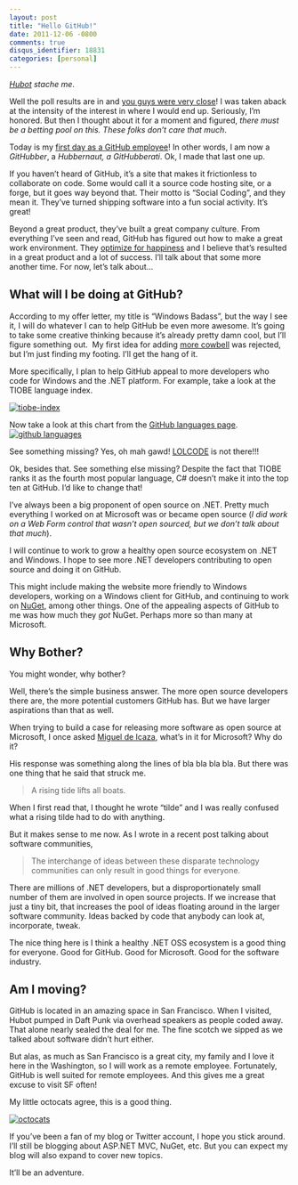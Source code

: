 ```yaml
---
layout: post
title: "Hello GitHub!"
date: 2011-12-06 -0800
comments: true
disqus_identifier: 18831
categories: [personal]
---
```

*[Hubot](http://hubot.github.com/ "HuBot") stache me*.

Well the poll results are in and [you guys were very
close](http://haacked.uservoice.com/forums/141433-companies "Where will Phil go next?")!
I was taken aback at the intensity of the interest in where I would end
up. Seriously, I’m honored. But then I thought about it for a moment and
figured, *there must be a betting pool on this. These folks don’t care
that much*.

Today is my [first day as a GitHub
employee](https://github.com/blog/1002-phil-haack-is-a-githubber "Phil Haack is a GitHubber")!
In other words, I am now a *GitHubber*, a *Hubbernaut, a GitHubberati*.
Ok, I made that last one up.

If you haven’t heard of GitHub, it’s a site that makes it frictionless
to collaborate on code. Some would call it a source code hosting site,
or a forge, but it goes way beyond that. Their motto is “Social Coding”,
and they mean it. They’ve turned shipping software into a fun social
activity. It’s great!

Beyond a great product, they’ve built a great company culture. From
everything I’ve seen and read, GitHub has figured out how to make a
great work environment. They [optimize for
happiness](http://tom.preston-werner.com/2010/10/18/optimize-for-happiness.html "Optimize for happiness")
and I believe that’s resulted in a great product and a lot of success.
I’ll talk about that some more another time. For now, let’s talk about…

What will I be doing at GitHub?
-------------------------------

According to my offer letter, my title is “Windows Badass”, but the way
I see it, I will do whatever I can to help GitHub be even more awesome.
It’s going to take some creative thinking because it’s already pretty
damn cool, but I’ll figure something out.  My first idea for adding
[more cowbell](http://vimeo.com/14043123 "More Cowbell, on SNL") was
rejected, but I’m just finding my footing. I’ll get the hang of it.

More specifically, I plan to help GitHub appeal to more developers who
code for Windows and the .NET platform. For example, take a look at the
TIOBE language index.

[![tiobe-index](http://haacked.com/images/haacked_com/Windows-Live-Writer/Hello-GitHub_129E2/tiobe-index_thumb_1.png "tiobe-index")](http://haacked.com/images/haacked_com/Windows-Live-Writer/Hello-GitHub_129E2/tiobe-index_4.png)

Now take a look at this chart from the [GitHub languages
page](https://github.com/languages "GitHub Languages Page").[![github
languages](http://haacked.com/images/haacked_com/Windows-Live-Writer/Hello-GitHub_129E2/github%20languages_thumb.png "github languages")](http://haacked.com/images/haacked_com/Windows-Live-Writer/Hello-GitHub_129E2/github%20languages_2.png)

See something missing? Yes, oh mah gawd!
[LOLCODE](http://lolcode.com/ "Lolcode") is not there!!!

Ok, besides that. See something else missing? Despite the fact that
TIOBE ranks it as the fourth most popular language, C\# doesn’t make it
into the top ten at GitHub. I’d like to change that!

I’ve always been a big proponent of open source on .NET. Pretty much
everything I worked on at Microsoft was or became open source (*I did
work on a Web Form control that wasn’t open sourced, but we don’t talk
about that much*).

I will continue to work to grow a healthy open source ecosystem on .NET
and Windows. I hope to see more .NET developers contributing to open
source and doing it on GitHub.

This might include making the website more friendly to Windows
developers, working on a Windows client for GitHub, and continuing to
work on [NuGet](http://nuget.org/ "NuGet"), among other things. One of
the appealing aspects of GitHub to me was how much they *got* NuGet.
Perhaps more so than many at Microsoft.

Why Bother?
-----------

You might wonder, why bother?

Well, there’s the simple business answer. The more open source
developers there are, the more potential customers GitHub has. But we
have larger aspirations than that as well.

When trying to build a case for releasing more software as open source
at Microsoft, I once asked [Miguel de
Icaza](http://tirania.org/blog/ "Miguel's Blog"), what’s in it for
Microsoft? Why do it?

His response was something along the lines of bla bla bla bla. But there
was one thing that he said that struck me.

> A rising tide lifts all boats.

When I first read that, I thought he wrote “tilde” and I was really
confused what a rising tilde had to do with anything.

But it makes sense to me now. As I wrote in a recent post talking about
software communities,

> The interchange of ideas between these disparate technology
> communities can only result in good things for everyone.

There are millions of .NET developers, but a disproportionately small
number of them are involved in open source projects. If we increase that
just a tiny bit, that increases the pool of ideas floating around in the
larger software community. Ideas backed by code that anybody can look
at, incorporate, tweak.

The nice thing here is I think a healthy .NET OSS ecosystem is a good
thing for everyone. Good for GitHub. Good for Microsoft. Good for the
software industry.

Am I moving?
------------

GitHub is located in an amazing space in San Francisco. When I visited,
Hubot pumped in Daft Punk via overhead speakers as people coded away.
That alone nearly sealed the deal for me. The fine scotch we sipped as
we talked about software didn’t hurt either.

But alas, as much as San Francisco is a great city, my family and I love
it here in the Washington, so I will work as a remote employee.
Fortunately, GitHub is well suited for remote employees. And this gives
me a great excuse to visit SF often!

My little octocats agree, this is a good thing.

[![octocats](http://haacked.com/images/haacked_com/Windows-Live-Writer/Hello-GitHub_129E2/octocats_thumb.jpg "octocats")](http://haacked.com/images/haacked_com/Windows-Live-Writer/Hello-GitHub_129E2/octocats.jpg)

If you’ve been a fan of my blog or Twitter account, I hope you stick
around. I’ll still be blogging about ASP.NET MVC, NuGet, etc. But you
can expect my blog will also expand to cover new topics.

It’ll be an adventure.

